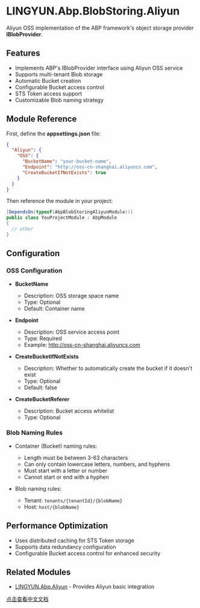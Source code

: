 # LINGYUN.Abp.BlobStoring.Aliyun

Aliyun OSS implementation of the ABP framework's object storage provider **IBlobProvider**.

## Features

* Implements ABP's IBlobProvider interface using Aliyun OSS service
* Supports multi-tenant Blob storage
* Automatic Bucket creation
* Configurable Bucket access control
* STS Token access support
* Customizable Blob naming strategy

## Module Reference

First, define the **appsettings.json** file:

```json
{
  "Aliyun": {
    "OSS": {
      "BucketName": "your-bucket-name",
      "Endpoint": "http://oss-cn-shanghai.aliyuncs.com",
      "CreateBucketIfNotExists": true
    }
  }
}
```

Then reference the module in your project:

```csharp
[DependsOn(typeof(AbpBlobStoringAliyunModule))]
public class YouProjectModule : AbpModule
{
  // other
}
```

## Configuration

### OSS Configuration

* **BucketName**
  * Description: OSS storage space name
  * Type: Optional
  * Default: Container name

* **Endpoint**
  * Description: OSS service access point
  * Type: Required
  * Example: http://oss-cn-shanghai.aliyuncs.com

* **CreateBucketIfNotExists**
  * Description: Whether to automatically create the bucket if it doesn't exist
  * Type: Optional
  * Default: false

* **CreateBucketReferer**
  * Description: Bucket access whitelist
  * Type: Optional

### Blob Naming Rules

* Container (Bucket) naming rules:
  * Length must be between 3-63 characters
  * Can only contain lowercase letters, numbers, and hyphens
  * Must start with a letter or number
  * Cannot start or end with a hyphen

* Blob naming rules:
  * Tenant: `tenants/{tenantId}/{blobName}`
  * Host: `host/{blobName}`

## Performance Optimization

* Uses distributed caching for STS Token storage
* Supports data redundancy configuration
* Configurable Bucket access control for enhanced security

## Related Modules

* [LINGYUN.Abp.Aliyun](../../cloud-aliyun/LINGYUN.Abp.Aliyun/README.md) - Provides Aliyun basic integration

[点击查看中文文档](README.md)
